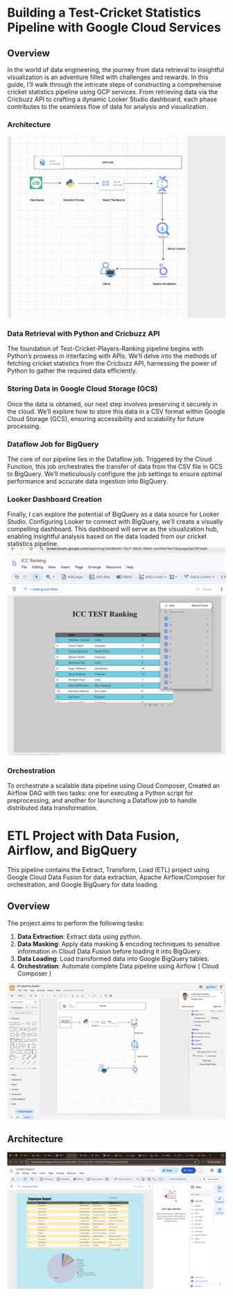 # Building a Test-Cricket Statistics Pipeline with Google Cloud Services
## Overview
In the world of data engineering, the journey from data retrieval to insightful visualization is an adventure filled with challenges and rewards. In this guide, I'll walk through the intricate steps of constructing a comprehensive cricket statistics pipeline using GCP services. From retrieving data via the Cricbuzz API to crafting a dynamic Looker Studio dashboard, each phase contributes to the seamless flow of data for analysis and visualization.

### Architecture
![Architecture](https://github.com/sakshamsaxena06984/gcp-data-harvest-pipelines/blob/main/pipelines-architecture/cricbuzz-pipeline-architecture.png)

### Data Retrieval with Python and Cricbuzz API
The foundation of Test-Cricket-Players-Ranking pipeline begins with Python’s prowess in interfacing with APIs. We’ll delve into the methods of fetching cricket statistics from the Cricbuzz API, harnessing the power of Python to gather the required data efficiently.

### Storing Data in Google Cloud Storage (GCS)
Once the data is obtained, our next step involves preserving it securely in the cloud. We’ll explore how to store this data in a CSV format within Google Cloud Storage (GCS), ensuring accessibility and scalability for future processing.

### Dataflow Job for BigQuery
The core of our pipeline lies in the Dataflow job. Triggered by the Cloud Function, this job orchestrates the transfer of data from the CSV file in GCS to BigQuery. We’ll meticulously configure the job settings to ensure optimal performance and accurate data ingestion into BigQuery.


### Looker Dashboard Creation
Finally, I can explore the potential of BigQuery as a data source for Looker Studio. Configuring Looker to connect with BigQuery, we’ll create a visually compelling dashboard. This dashboard will serve as the visualization hub, enabling insightful analysis based on the data loaded from our cricket statistics pipeline.
![Looker](https://github.com/sakshamsaxena06984/gcp-data-harvest-pipelines/blob/main/visualization-reports/cricbuzz-test-ply-rnks-looker.png)

### Orchestration 
To orchestrate a scalable data pipeline using Cloud Composer, Created an Airflow DAG with two tasks: one for executing a Python script for preprocessing, and another for launching a Dataflow job to handle distributed data transformation.


# ETL Project with Data Fusion, Airflow, and BigQuery
This pipeline contains the Extract, Transform, Load (ETL) project using Google Cloud Data Fusion for data extraction, Apache Airflow/Composer for orchestration, and Google BigQuery for data loading.

## Overview

The project aims to perform the following tasks:

1. **Data Extraction**: Extract data using python.
2. **Data Masking**: Apply data masking & encoding techniques to sensitive information in Cloud Data Fusion before loading it into BigQuery.
3. **Data Loading**: Load transformed data into Google BigQuery tables.
4. **Orchestration**: Automate complete Data pipeline using Airflow ( Cloud Composer )

![image](https://github.com/sakshamsaxena06984/gcp-data-harvest-pipelines/blob/main/pipelines-architecture/faker-etl-pipeline-architecture.png)

## Architecture

![image](https://github.com/sakshamsaxena06984/gcp-data-harvest-pipelines/blob/main/visualization-reports/faker-etl-pipeline.png)
